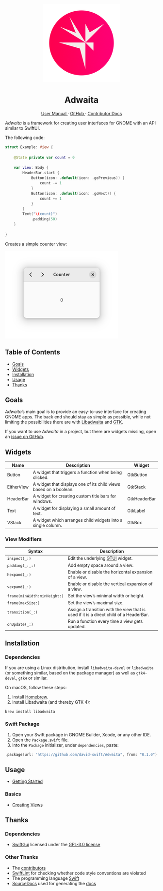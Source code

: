 <p align="center">
  <img width="256" alt="Adwaita Icon" src="Icons/AdwaitaIcon.png">
  <h1 align="center">Adwaita</h1>
</p>

<p align="center">
  <a href="https://david-swift.gitbook.io/adwaita/">
  User Manual
  </a>
  ·
  <a href="https://github.com/david-swift/Adwaita">
  GitHub
  </a>
  ·
  <a href="Documentation/Reference/README.md">
  Contributor Docs
  </a>
</p>

_Adwaita_ is a framework for creating user interfaces for GNOME with an API similar to SwiftUI.

The following code:

```swift
struct Example: View {

    @State private var count = 0

    var view: Body {
        HeaderBar.start {
            Button(icon: .default(icon: .goPrevious)) {
                count -= 1
            }
            Button(icon: .default(icon: .goNext)) {
                count += 1
            }
        }
        Text("\(count)")
            .padding(50)
    }

}
```

Creates a simple counter view:

![Counter Example][image-1]

## Table of Contents

- [Goals][1]
- [Widgets][2]
- [Installation][3]
- [Usage][4]
- [Thanks][5]

## Goals

_Adwaita_’s main goal is to provide an easy-to-use interface for creating GNOME apps. The back end should stay as simple as possible, while not limiting the possibilities there are with [Libadwaita][6] and [GTK][7].

If you want to use _Adwaita_ in a project, but there are widgets missing, open an [issue on GitHub][8].

## Widgets

| Name       | Description                                                       | Widget       |
| ---------- | ----------------------------------------------------------------- | ------------ |
| Button     | A widget that triggers a function when being clicked.             | GtkButton    |
| EitherView | A widget that displays one of its child views based on a boolean. | GtkStack     |
| HeaderBar  | A widget for creating custom title bars for windows.              | GtkHeaderBar |
| Text       | A widget for displaying a small amount of text.                   | GtkLabel     |
| VStack     | A widget which arranges child widgets into a single column.       | GtkBox       |

### View Modifiers

| Syntax                       | Description                                                                            |
| ---------------------------- | -------------------------------------------------------------------------------------- |
| `inspect(_:)`                | Edit the underlying [GTUI][9] widget.                                                  |
| `padding(_:_:)`              | Add empty space around a view.                                                         |
| `hexpand(_:)`                | Enable or disable the horizontal expansion of a view.                                  |
| `vexpand(_:)`                | Enable or disable the vertical expansion of a view.                                    |
| `frame(minWidth:minHeight:)` | Set the view’s minimal width or height.                                                |
| `frame(maxSize:)`            | Set the view’s maximal size.                                                           |
| `transition(_:)`             | Assign a transition with the view that is used if it is a direct child of a HeaderBar. |
| `onUpdate(_:)`               | Run a function every time a view gets updated.                                         |

## Installation
### Dependencies
If you are using a Linux distribution, install `libadwaita-devel` or `libadwaita` (or something similar, based on the package manager) as well as `gtk4-devel`, `gtk4` or similar.

On macOS, follow these steps:
1. Install [Homebrew][10].
2. Install Libadwaita (and thereby GTK 4):
```
brew install libadwaita
```

### Swift Package
1. Open your Swift package in GNOME Builder, Xcode, or any other IDE.
2. Open the `Package.swift` file.
3. Into the `Package` initializer, under `dependencies`, paste:
```swift
.package(url: "https://github.com/david-swift/Adwaita", from: "0.1.0")   
```

## Usage

* [Getting Started][11]

### Basics

* [Creating Views][12]

## Thanks

### Dependencies
- [SwiftGui][13] licensed under the [GPL-3.0 license][14]

### Other Thanks
- The [contributors][15]
- [SwiftLint][16] for checking whether code style conventions are violated
- The programming language [Swift][17]
- [SourceDocs][18] used for generating the [docs][19]

[1]:	#Goals
[2]:	#Widgets
[3]:	#Installation
[4]:	#Usage
[5]:	#Thanks
[6]:	https://gnome.pages.gitlab.gnome.org/libadwaita/doc/1-latest/index.html
[7]:	https://docs.gtk.org/gtk4/
[8]:	https://github.com/david-swift/Adwaita/issues
[9]:	https://github.com/JCWasmx86/SwiftGui
[10]:	https://brew.sh
[11]:	user-manual/GettingStarted.md
[12]:	user-manual/Basics/CreatingViews.md
[13]:	https://github.com/JCWasmx86/SwiftGui
[14]:	https://github.com/JCWasmx86/SwiftGui/blob/main/COPYING
[15]:	Contributors.md
[16]:	https://github.com/realm/SwiftLint
[17]:	https://github.com/apple/swift
[18]:	https://github.com/SourceDocs/SourceDocs
[19]:	Documentation/Reference/README.md

[image-1]: Icons/Screenshot.png
